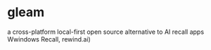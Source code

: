 # gleam
a cross-platform local-first open source alternative to AI recall apps Wwindows Recall, rewind.ai)
